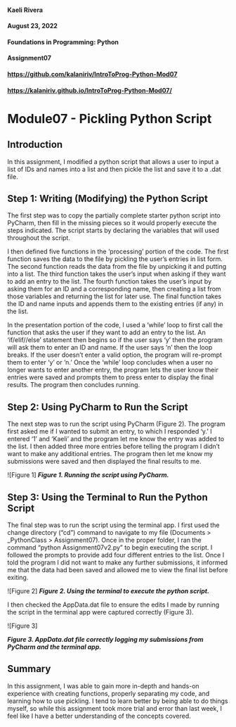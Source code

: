 #### Kaeli Rivera
#### August 23, 2022
#### Foundations in Programming: Python
#### Assignment07
#### https://github.com/kalaniriv/IntroToProg-Python-Mod07
#### https://kalaniriv.github.io/IntroToProg-Python-Mod07/


# Module07 - Pickling Python Script
## Introduction
In this assignment, I modified a python script that allows a user to input a list of IDs and names into a list and then pickle the list and save it to a .dat file.

## Step 1: Writing (Modifying) the Python Script
The first step was to copy the partially complete starter python script into PyCharm, then fill in the missing pieces so it would properly execute the steps indicated. The script starts by declaring the variables that will used throughout the script.

I then defined five functions in the ‘processing’ portion of the code. The first function saves the data to the file by pickling the user’s entries in list form. The second function reads the data from the file by unpicking it and putting into a list. The third function takes the user’s input when asking if they want to add an entry to the list. The fourth function takes the user’s input by asking them for an ID and a corresponding name, then creating a list from those variables and returning the list for later use. The final function takes the ID and name inputs and appends them to the existing entries (if any) in the list.

In the presentation portion of the code, I used a ‘while’ loop to first call the function that asks the user if they want to add an entry to the list. An ‘if/elif//else’ statement then begins so if the user says ‘y’ then the program will ask them to enter an ID and name. If the user says ’n’ then the loop breaks. If the user doesn’t enter a valid option, the program will re-prompt them to enter ‘y’ or ’n.’ Once the ‘while’ loop concludes when a user no longer wants to enter another entry, the program lets the user know their entries were saved and prompts them to press enter to display the final results. The program then concludes running.

## Step 2: Using PyCharm to Run the Script
The next step was to run the script using PyCharm (Figure 2). The program first asked me if I wanted to submit an entry, to which I responded ‘y.’ I entered ‘1’ and ‘Kaeli’ and the program let me know the entry was added to the list. I then added three more entries before telling the program I didn’t want to make any additional entries. The program then let me know my submissions were saved and then displayed the final results to me.

![Figure 1]
***Figure 1. Running the script using PyCharm.***

## Step 3: Using the Terminal to Run the Python Script
The final step was to run the script using the terminal app. I first used the change directory (“cd”) command to navigate to my file (Documents > _PythonClass > Assignment07). Once in the proper folder, I ran the command “python Assignment07v2.py” to begin executing the script. I followed the prompts to provide add four different entries to the list. Once I told the program I did not want to make any further submissions, it informed me that the data had been saved and allowed me to view the final list before exiting.

![Figure 2]
***Figure 2. Using the terminal to execute the python script.***

I then checked the AppData.dat file to ensure the edits I made by running the script in the terminal app were captured correctly (Figure 3).

![Figure 3]

***Figure 3. AppData.dat file correctly logging my submissions from PyCharm and the terminal app.***

## Summary
In this assignment, I was able to gain more in-depth and hands-on experience with creating functions, properly separating my code, and learning how to use pickling. I tend to learn better by being able to do things myself, so while this assignment took more trial and error than last week, I feel like I have a better understanding of the concepts covered.
